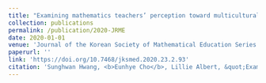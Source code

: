 ```yaml
---
title: "Examining mathematics teachers’ perception toward multicultural education: Teachers’ noticing of multicultural contents in mathematics textbooks"
collection: publications
permalink: /publication/2020-JRME
date: 2020-01-01
venue: 'Journal of the Korean Society of Mathematical Education Series D: Research in Mathematical Education'
paperurl: ''
link: 'https://doi.org/10.7468/jksmed.2020.23.2.93'
citation: 'Sunghwan Hwang, <b>Eunhye Cho</b>, Lillie Albert, &quot;Examining mathematics teachers’ perception toward multicultural education: Teachers’ noticing of multicultural contents in mathematics textbooks,&quot; in <i>Journal of the Korean Society of Mathematical Education Series D: Research in Mathematical Education</i>, vol. 23, no. 2, pp. 93-11, 2020.'
---
```

